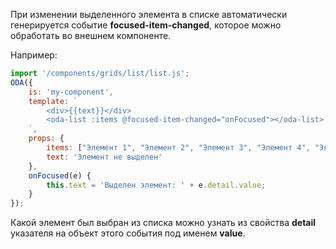 При изменении выделенного элемента в списке автоматически генерируется событие **focused-item-changed**, которое можно обработать во внешнем компоненте.

Например:

```javascript _run_line_edit_loadoda_[my-component.js]_h=140_
import '/components/grids/list/list.js';
ODA({
    is: 'my-component',
    template: `
        <div>{{text}}</div>
        <oda-list :items @focused-item-changed="onFocused"></oda-list>
    `,
    props: {
        items: ["Элемент 1", "Элемент 2", "Элемент 3", "Элемент 4", "Элемент 5"],
        text: 'Элемент не выделен'
    },
    onFocused(e) {
        this.text = 'Выделен элемент: ' + e.detail.value;
    }
});
```

Какой элемент был выбран из списка можно узнать из свойства **detail** указателя на объект этого события под именем **value**.
